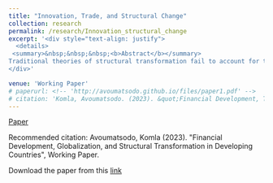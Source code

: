 ```yaml
---
title: "Innovation, Trade, and Structural Change"
collection: research
permalink: /research/Innovation_structural_change
excerpt: '<div style="text-align: justify"> 
  <details>
 <summary>&nbsp;&nbsp;&nbsp;<b>Abstract</b></summary>
Traditional theories of structural transformation fail to account for the disparities between employment and value added shares, which poses a significant puzzle. To address this issue, I propose a Schumpeterian framework, incorporating technological innovation and trade at the sector level. This framework makes distinct predictions regarding employment and value added shares. In a closed economy, the model establishes an equilibrium where the share of value added equals the share of employment. However, when a country opens up to trade and achieves a monopoly through innovation in a specific sector, it results in higher profits and greater value added relative to employment in that sector. Consequently, the share of value added increases more rapidly than the share of labor. Conversely, in sectors where the country lacks global monopolistic control, the share of value added diminishes due to lower profits for intermediate good producers, resulting in a value added share that is lower than the employment share.</details>
</div>'

venue: 'Working Paper'
# paperurl: <!-- 'http://avoumatsodo.github.io/files/paper1.pdf' -->
# citation: 'Komla, Avoumatsodo. (2023). &quot;Financial Development, Technology Adoption, and Sectoral Productivity Convergence.&quot; <i>Working Paper</i>.'
---
```

<a href="http://avoumatsodo.github.io/files/Structural_change_and_Financial_Development.pdf" target="_blank" class="btn">Paper</a>
<!-- [Slides]() -->

Recommended citation: Avoumatsodo, Komla (2023). "Financial Development, Globalization, and Structural Transformation in Developing Countries", Working Paper.

Download the paper from this <a href="http://avoumatsodo.github.io/files/Structural_change_and_Financial_Development.pdf" target="_blank">link</a>

